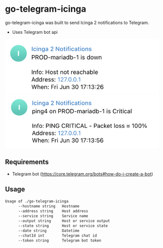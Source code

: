 # go-telegram-icinga

go-telegram-icinga was built to send Icinga 2 notifications to Telegram.
* Uses Telegram bot api

![Host notification](doc/png/host-notification.png)
![Service notification](doc/png/service-notification.png)

## Requirements
* Telegram bot (https://core.telegram.org/bots#how-do-i-create-a-bot)

## Usage
```
Usage of ./go-telegram-icinga
      --hostname string   Hostname
      --address string    Host address
      --service string    Service name
      --output string     Host or service output
      --state string      Host or service state
      --date string       Datetime
      --chatId int        Telegram chat id
      --token string      Telegram bot token
```

